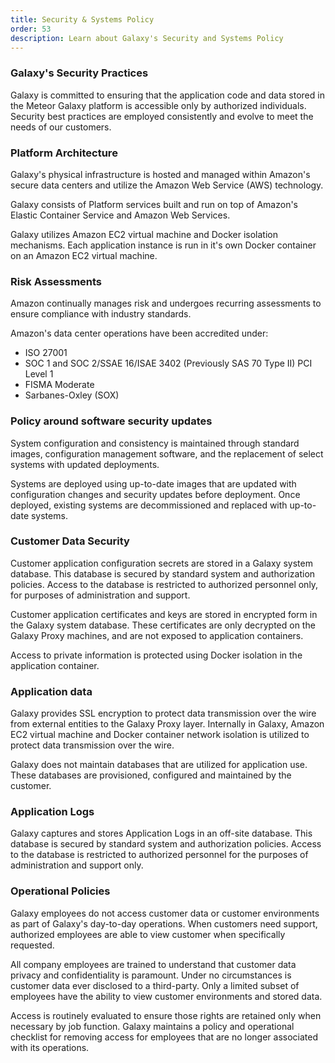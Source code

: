 ```yaml
---
title: Security & Systems Policy
order: 53
description: Learn about Galaxy's Security and Systems Policy
---
```


<h3 id="galaxy-security">Galaxy's Security Practices</h3>

Galaxy is committed to ensuring that  the application code and data stored in the Meteor Galaxy platform is accessible only by authorized individuals. Security best practices are employed consistently and evolve to meet the needs of our customers.

<h3 id="platform-architecture">Platform Architecture</h3>

Galaxy's physical infrastructure is hosted and managed within Amazon's secure data centers and utilize the Amazon Web Service (AWS) technology.

Galaxy consists of Platform services built and run on top of Amazon's Elastic Container Service and Amazon Web Services.

Galaxy utilizes Amazon EC2 virtual machine and Docker isolation mechanisms. Each application instance is run in it's own Docker container on an Amazon EC2 virtual machine.

<h3 id="risk-assessments">Risk Assessments</h3>

Amazon continually manages risk and undergoes recurring assessments to ensure compliance with industry standards.

Amazon's data center operations have been accredited under:
- ISO 27001
- SOC 1 and SOC 2/SSAE 16/ISAE 3402 (Previously SAS 70 Type II) PCI Level 1
- FISMA Moderate
- Sarbanes-Oxley (SOX)

<h3 id="policy-security-updates">Policy around software security updates</h3>

System configuration and consistency is maintained through standard images, configuration management software, and the replacement of select  systems with updated deployments.

Systems are deployed using up-to-date images that are updated with configuration changes and security updates before deployment. Once deployed, existing systems are decommissioned and replaced with up-to-date systems.

<h3 id="customer-data-security">Customer Data Security</h3>

Customer application configuration secrets are stored in a Galaxy system database. This database is secured by standard system and authorization policies. Access to the database is restricted to authorized personnel only, for purposes of administration and support.

Customer application certificates and keys are stored in encrypted form in the Galaxy system database. These certificates are only decrypted on the Galaxy Proxy machines, and are not exposed to application containers.

Access to private information is protected using Docker isolation in the application container.

<h3 id="application-data">Application data</h3>

Galaxy provides SSL encryption to protect data transmission over the wire from external entities to the Galaxy Proxy layer. Internally in Galaxy, Amazon EC2 virtual machine and Docker container network isolation is utilized to protect data transmission over the wire.

Galaxy does not maintain databases that are utilized for application use. These databases are provisioned, configured and maintained by the customer.

<h3 id="application-logs">Application Logs</h3>

Galaxy captures and stores Application Logs in an off-site database. This database is secured by standard system and authorization policies. Access to the database is restricted to authorized personnel for the purposes of administration and support only.

<h3 id="policy-operational">Operational Policies</h3>

Galaxy employees do not access customer data or customer environments as part of Galaxy's day-to-day operations. When customers need support, authorized employees are able to view customer when specifically requested.

All company employees are trained to understand that customer data privacy and confidentiality is paramount. Under no circumstances is customer data ever disclosed to a third-party. Only a limited subset of employees have the ability to view customer environments and stored data.

Access is routinely evaluated to ensure those rights are retained only when necessary by job function. Galaxy maintains a policy and operational checklist for removing access for employees that are no longer associated with its operations.


